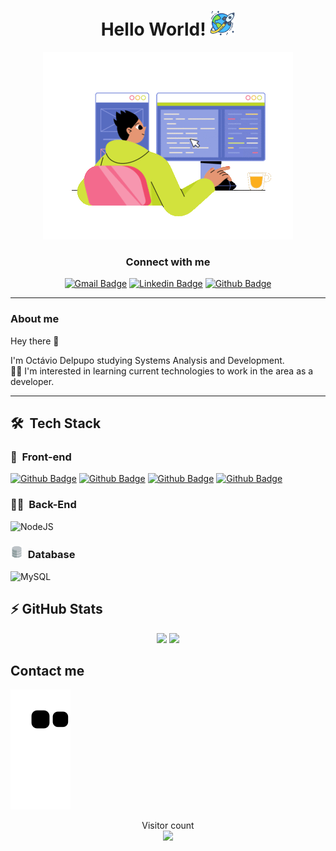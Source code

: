 <h1 align="center">Hello World! <img width=40 src="./img/rocket.png" alt="Mundo com foguete"> </h1>

<div align="center">
<img src="./img/programmer-writing-code-and-pc.gif" alt="Menino programando">
</div>

<h3 align="center">
  Connect with me
</h3>

<div align="center">

[![Gmail Badge](https://img.shields.io/badge/-octavio.delpupo-c14438?style=for-the-badge&logo=Gmail&logoColor=white&link=mailto:octavio.delpupo@gmail.com)](mailto:octavio.delpupo@gmail.com)
[![Linkedin Badge](https://img.shields.io/badge/-LinkedIn-blue?style=for-the-badge&logo=Linkedin&logoColor=white&link=https://www.linkedin.com/in/WashingtonSBS/)](https://www.linkedin.com/in/octavio-delpupo/)
[![Github Badge](https://img.shields.io/badge/-Github-000?style=for-the-badge&logo=Github&logoColor=white&link=https://github.com/WashingtonSBS)](https://github.com/OctavioDelpupo)

</div>

***

### About me

Hey there 👋

I'm Octávio Delpupo studying Systems Analysis and Development.
<br>
👨‍💻 I'm interested in learning current technologies to work in the area as a developer.

***

## 🛠 &nbsp;Tech Stack

### 🎨 &nbsp;Front-end
[![Github Badge](https://img.shields.io/badge/HTML5-E34F26?style=for-the-badge&logo=html5&logoColor=white)](https://www.w3schools.com/html/default.asp)
[![Github Badge](https://img.shields.io/badge/CSS3-1572B6?style=for-the-badge&logo=css3&logoColor=white)](https://www.w3schools.com/css/default.asp)
[![Github Badge](https://img.shields.io/badge/Bootstrap-563D7C?style=for-the-badge&logo=bootstrap&logoColor=white)](https://getbootstrap.com/)
[![Github Badge](https://img.shields.io/badge/JavaScript-F7DF1E?style=for-the-badge&logo=javascript&logoColor=black)](https://www.w3schools.com/css/default.asp)

### 👩‍💻 &nbsp;Back-End


![NodeJS](https://img.shields.io/badge/node.js-6DA55F?style=for-the-badge&logo=node.js&logoColor=white)


### <img width=20 src="./img/Database.png" alt="banco de dados"> &nbsp;Database 

![MySQL](https://img.shields.io/badge/mysql-%2300f.svg?style=for-the-badge&logo=mysql&logoColor=white)

## ⚡ GitHub Stats

<div align="center">
  <img height="150em" src="https://github-readme-stats.vercel.app/api?username=octaviodelpupo&show_icons=true&theme=radical&include_all_commits=true&count_private=true&link=https://github.com/octaviodelpupo"/>
  <img height="150em" src="https://github-readme-streak-stats.herokuapp.com/?user=octaviodelpupo&theme=radical"/>
  
  <!-- <img height="150em" src="https://github-readme-stats.vercel.app/api/top-langs/?username=octaviodelpupo&layout=compact&langs_count=16&theme=radical&link=https://github.com/octaviodelpupo"/> -->
</div>


## Contact me
<p>

![Snake animation](https://github.com/OctavioDelpupo/OctavioDelpupo/blob/output/github-contribution-grid-snake.svg)

<p align="center"> 
  Visitor count<br>
  <img src="https://profile-counter.glitch.me/OctavioDelpupo/count.svg" />
</p> 

